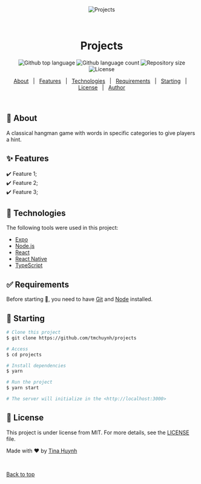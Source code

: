 <div align="center" id="top"> 
  <img src="./.github/app.gif" alt="Projects" />

&#xa0;

  <!-- <a href="https://projects.netlify.app">Demo</a> -->
</div>

<h1 align="center">Projects</h1>

<p align="center">
  <img alt="Github top language" src="https://img.shields.io/github/languages/top/tmchuynh/projects?color=56BEB8">

  <img alt="Github language count" src="https://img.shields.io/github/languages/count/tmchuynh/projects?color=56BEB8">

  <img alt="Repository size" src="https://img.shields.io/github/repo-size/tmchuynh/projects?color=56BEB8">

  <img alt="License" src="https://img.shields.io/github/license/tmchuynh/projects?color=56BEB8">

  <!-- <img alt="Github issues" src="https://img.shields.io/github/issues/tmchuynh/projects?color=56BEB8" /> -->

  <!-- <img alt="Github forks" src="https://img.shields.io/github/forks/tmchuynh/projects?color=56BEB8" /> -->

  <!-- <img alt="Github stars" src="https://img.shields.io/github/stars/tmchuynh/projects?color=56BEB8" /> -->
</p>

<!-- Status -->

<!-- <h4 align="center">
	🚧  Projects 🚀 Under construction...  🚧
</h4>

<hr> -->

<p align="center">
  <a href="#dart-about">About</a> &#xa0; | &#xa0; 
  <a href="#sparkles-features">Features</a> &#xa0; | &#xa0;
  <a href="#rocket-technologies">Technologies</a> &#xa0; | &#xa0;
  <a href="#white_check_mark-requirements">Requirements</a> &#xa0; | &#xa0;
  <a href="#checkered_flag-starting">Starting</a> &#xa0; | &#xa0;
  <a href="#memo-license">License</a> &#xa0; | &#xa0;
  <a href="https://github.com/tmchuynh" target="_blank">Author</a>
</p>

<br>

## :dart: About

A classical hangman game with words in specific categories to give players a hint.

## :sparkles: Features

:heavy_check_mark: Feature 1;\
:heavy_check_mark: Feature 2;\
:heavy_check_mark: Feature 3;

## :rocket: Technologies

The following tools were used in this project:

- [Expo](https://expo.io/)
- [Node.js](https://nodejs.org/en/)
- [React](https://pt-br.reactjs.org/)
- [React Native](https://reactnative.dev/)
- [TypeScript](https://www.typescriptlang.org/)

## :white_check_mark: Requirements

Before starting :checkered_flag:, you need to have [Git](https://git-scm.com) and [Node](https://nodejs.org/en/) installed.

## :checkered_flag: Starting

```bash
# Clone this project
$ git clone https://github.com/tmchuynh/projects

# Access
$ cd projects

# Install dependencies
$ yarn

# Run the project
$ yarn start

# The server will initialize in the <http://localhost:3000>
```

## :memo: License

This project is under license from MIT. For more details, see the [LICENSE](LICENSE.md) file.

Made with :heart: by <a href="https://github.com/tmchuynh" target="_blank">Tina Huynh</a>

&#xa0;

<a href="#top">Back to top</a>
